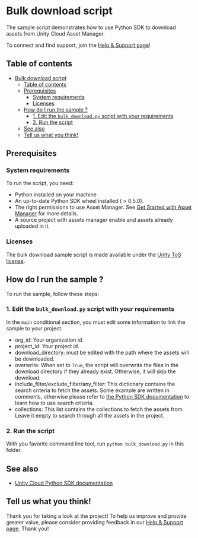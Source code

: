 # Bulk download script

The sample script demonstrates how to use Python SDK to download assets from Unity Cloud Asset Manager.

To connect and find support, join the [Help & Support page](https://cloud.unity.com/home/dashboard-support)!

## Table of contents
- [Bulk download script](#bulk-download-script)
  - [Table of contents](#table-of-contents)
  - [Prerequisites](#prerequisites)
    - [System requirements](#system-requirements)
    - [Licenses](#licenses)
  - [How do I run the sample ?](#how-do-i-run-the-sample-)
    - [1. Edit the  `bulk_download.py` script with your requirements](#1-edit-the--bulk_downloadpy-script-with-your-requirements)
    - [2. Run the script](#2-run-the-script)
  - [See also](#see-also)
  - [Tell us what you think!](#tell-us-what-you-think)

## Prerequisites

### System requirements

To run the script, you need:
- Python installed on your machine
- An up-to-date Python SDK wheel installed ( > 0.5.0).
- The right permissions to use Asset Manager. See [Get Started with Asset Manager](https://docs.unity.com/cloud/en-us/asset-manager/get-started) for more details.
- A source project with assets manager enable and assets already uploaded in it.

### Licenses

The bulk download sample script is made available under the [Unity ToS license](../LICENSE.md).

## How do I run the sample ?

To run the sample, follow these steps:

### 1. Edit the  `bulk_download.py` script with your requirements

In the `main` conditional section, you must edit some information to link the sample to your project.

- org_id: Your organization id.
- project_id: Your project id.
- download_directory: must be edited with the path where the assets will be downloaded.
- overwrite: When set to `True`, the script will overwrite the files in the download directory if they already exist. Otherwise, it will skip the download.
- include_filter/exclude_filter/any_filter: This dictionary contains the search criteria to fetch the assets. Some example are written in comments, otherwise please refer to [the Python SDK documentation](https://docs.unity.com/cloud/en-us/asset-manager/python-sdk/manage-assets#create-filter-for-a-search-query) to learn how to use search criteria.
- collections: This list contains the collections to fetch the assets from. Leave it empty to search through all the assets in the project.

### 2. Run the script

With you favorite command line tool, run `python bulk_download.py` in this folder.

## See also

- [Unity Cloud Python SDK documentation](https://docs.unity.com/cloud/en-us/asset-manager/python-sdk)

## Tell us what you think!

Thank you for taking a look at the project! To help us improve and provide greater value, please consider providing feedback in our [Help & Support page](https://cloud.unity.com/home/dashboard-support). Thank you!